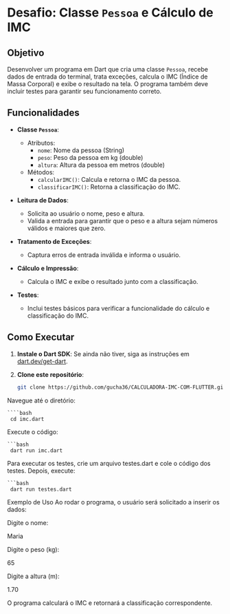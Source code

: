 # Desafio: Classe `Pessoa` e Cálculo de IMC

## Objetivo
Desenvolver um programa em Dart que cria uma classe `Pessoa`, recebe dados de entrada do terminal, trata exceções, calcula o IMC (Índice de Massa Corporal) e exibe o resultado na tela. O programa também deve incluir testes para garantir seu funcionamento correto.

## Funcionalidades

- **Classe `Pessoa`**:
  - Atributos:
    - `nome`: Nome da pessoa (String)
    - `peso`: Peso da pessoa em kg (double)
    - `altura`: Altura da pessoa em metros (double)
  - Métodos:
    - `calcularIMC()`: Calcula e retorna o IMC da pessoa.
    - `classificarIMC()`: Retorna a classificação do IMC.

- **Leitura de Dados**:
  - Solicita ao usuário o nome, peso e altura.
  - Valida a entrada para garantir que o peso e a altura sejam números válidos e maiores que zero.

- **Tratamento de Exceções**:
  - Captura erros de entrada inválida e informa o usuário.

- **Cálculo e Impressão**:
  - Calcula o IMC e exibe o resultado junto com a classificação.

- **Testes**:
  - Inclui testes básicos para verificar a funcionalidade do cálculo e classificação do IMC.

## Como Executar

1. **Instale o Dart SDK**: Se ainda não tiver, siga as instruções em [dart.dev/get-dart](https://dart.dev/get-dart).

2. **Clone este repositório**:
   ```bash
   git clone https://github.com/gucha36/CALCULADORA-IMC-COM-FLUTTER.git
Navegue até o diretório:

    ````bash
     cd imc.dart
    
Execute o código:

    ```bash
     dart run imc.dart
    
Para executar os testes, crie um arquivo testes.dart e cole o código dos testes. Depois, execute:

    ```bash
     dart run testes.dart
    
Exemplo de Uso
Ao rodar o programa, o usuário será solicitado a inserir os dados:


  Digite o nome:
  
  Maria
  
  Digite o peso (kg):
  
  65
  
  Digite a altura (m):
  
  1.70
  
  O programa calculará o IMC e retornará a classificação correspondente.








